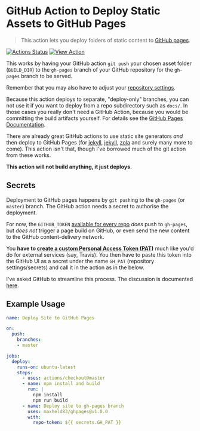 # GitHub Action to Deploy Static Assets to GitHub Pages

> This action lets you deploy folders of static content to [GitHub pages](https://pages.github.com).

[![Actions Status](https://wdp9fww0r9.execute-api.us-west-2.amazonaws.com/production/badge/maxheld83/ghpages)](https://github.com/maxheld83/ghpages/actions)
[![View Action](https://img.shields.io/badge/view-action-blue.svg)](https://github.com/marketplace/actions/github-pages-deploy)

<!-- New picture -->

This works by having your GitHub action `git push` your chosen asset folder (`BUILD_DIR`) to the `gh-pages` branch of your GitHub repository for the `gh-pages` branch to be served.

<!-- Content around filtering action to build site -->

Remember that you may also have to adjust your [repository settings](https://help.github.com/articles/configuring-a-publishing-source-for-github-pages/).

Because this action deploys to separate, "deploy-only" branches, you can not use it if you want to deploy from a repo subdirectory such as `docs/`.
In those cases you really don't need a GitHub Action, because you would be committing the build artifacts yourself.
For details see the [GitHub Pages Documentation](https://help.github.com/articles/configuring-a-publishing-source-for-github-pages/). 

There are already great GitHub actions to use static site generators *and* then deploy to GitHub Pages (for [jekyll](https://github.com/helaili/jekyll-action), [jekyll](https://github.com/BryanSchuetz/jekyll-deploy-gh-pages), [zola](https://github.com/shalzz/zola-deploy-action) and surely many more to come).
This action isn't that, though I've borrowed much of the git action from these works.

**This action will not build anything, it just deploys.**


## Secrets

<!-- New image -->

Deployment to GitHub pages happens by `git push`ing to the `gh-pages` (or `master`) branch. The GitHub action needs a secret to authorise the deployment.

For now, the `GITHUB_TOKEN` [available for every repo](https://help.github.com/en/articles/virtual-environments-for-github-actions#creating-and-using-secrets-encrypted-variables) *does*  push to `gh-pages`, but *does not* trigger a page build on GitHub, or even send the new content to the GitHub content-delivery network.

You **have to [create a custom Personal Access Token (PAT)](https://help.github.com/articles/creating-a-personal-access-token-for-the-command-line/)** much like you'd do for external services (say, Travis). You then have to paste this token into the GitHub UI as a secret under the name `GH_PAT` (repository settings/secrets) and call it in the action as in the below.

I've asked GitHub to streamline this process. The discussion is documented [here](https://github.com/maxheld83/ghaction-ghpages/issues/1).

## Example Usage

<!-- New image -->

```yml
name: Deploy Site to GitHub Pages

on:
  push:
    branches:
    - master

jobs:
  deploy:
    runs-on: ubuntu-latest
    steps:
      - uses: actions/checkout@master
      - name: npm install and build
        run: |
          npm install
          npm run build
      - name: Deploy site to gh-pages branch
        uses: maxheld83/ghpages@v1.0.0
        with:
          repo-token: ${{ secrets.GH_PAT }}
```
